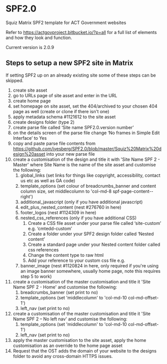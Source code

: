 # SPF2.0 #
Squiz Matrix SPF2 template for ACT Government websites

Refer to https://actgovproject.bitbucket.io/?p=all for a full list of elements and how they look and function.

Current version is 2.0.9

## Steps to setup a new SPF2 site in Matrix ##
If setting SPF2 up on an already existing site some of these steps can be skipped.

1.	create site asset
2.	go to URLs page of site asset and enter in the URL
3.	create home page
4.	set homepage on site asset, set the 404/archived to your chosen 404 page as well (create or clone if there isn't one)
5.	apply metadata schema #1121612 to the site asset
6.	create designs folder (type 2)
7.	create parse file called ‘Site name SPF2.0.version number’
8.	on the details screen of the parse file change ‘No frames in Simple Edit Interface’ to Yes
9.	copy  and paste parse file contents from https://github.com/jyesberg/SPF2.0/blob/master/Squiz%20Matrix%20design%20asset into your new parse file
10.	create a customisation of the design and title it with 'Site Name SPF 2 - Master' where Site Name is the name of the site asset and customise the following:
	1.	global_links (set links for things like copyright, accessibility, contact us etc as well as GA code) 
	2.	template_options (set colour of breadcrumbs_banner and content column size, set middlecolumn to 'col-md-8 spf-page-content--right')
	3.	additional_javascript (only if you have additional javascript)
	4.	edit_plus_nested_content (nest #276760 in here)
	5.	footer_logos (nest #1124309 in here)
	6.	nested_css_references (only if you have additional CSS)
		1.	Create a CSS file asset under your parse file called ‘site-custom’ e.g. ‘cmtedd-custom’
		2.	Create a folder under your SPF2 design folder called ‘Nested content’
		3.	Create a standard page under your Nested content folder called css references
		4.	Change the content type to raw html
		5.	Add your reference to your custom css file e.g. <link rel="stylesheet" type="text/css" href="./?a=asset number goes here">
	7.	banner_image (nest #1120824 in here, only required if you're using an image banner somewhere, usually home page, note this requires step 5 to work)
11.	create a customisation of the master customisation and title it 'Site Name SPF 2 - Home' and customise the following:  
	1.	breadcrumbs_banner (set print to no)
	2.	template_options (set 'middlecolumn' to 'col-md-10 col-md-offset-1')
	3.	left_nav (set print to no)
12.	create a customisation of the master customisation and title it 'Site Name SPF 2 – No left nav' and customise the following:  
	1.	template_options (set 'middlecolumn' to 'col-md-10 col-md-offset-1')
	2.	left_nav (set print to no)
13.	apply the master customisation to the site asset, apply the home customisation as an override to the home page asset
14.	Request that the OST adds the domain of your website to the designs folder to avoid any cross-domain HTTPS issues.

